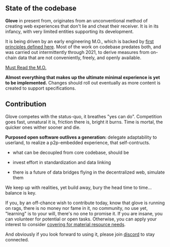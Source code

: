 
## State of the codebase

**Glove** in present from, originates from an unconventional method of creating web experiences that don't lie and cheat their receiver. It is in its infancy, with very limited entities supporting its development.

It is being driven by an early engineering M.O., which is backed by [first principles defined here](https://pint.network/t/pint-network-genesis/). Most of the work on codebase predates both, and was carried out intermittently through 2021, to derive measures from on-chain data that are not conveniently, freely, and openly available.

[Must Read the M.O.](https://pint.network/t/first-invention-mo/)

**Almost everything that makes up the ultimate minimal experience is yet to be implemented.** Changes should roll out eventually as more content is created to support specifications.


## Contribution

Glove competes with the status-quo, it breathes "yes can do". Competition goes fast, unnatural it is, friction there is, bright it burns. Time is mortal, the quicker ones wither sooner and die.

**Purposed open software outlives a generation:** delegate adaptability to userland, to realize a p2p-embedded experience, that self-contructs.

- what can be decoupled from core codebase, should be

- invest effort in standardization and data linking

- there is a future of data bridges flying in the decentralized web, simulate them

We keep up with realities, yet build away, bury the head time to time... balance is key.

If you, by an off-chance wish to contribute today, know that glove is running on rags, there is no money nor fame in it, no community, no use yet, "learning" is to your will, there's no one to promise it. If you are insane, you can volunteer for potential or open tasks. Otherwise, you can apply your interest to consider [covering for material resource needs](https://glove.fyi/manifest/).

And obviously if you look forward to using it, please join [discord](https://discord.gg/MdmM2WFH) to stay connected.